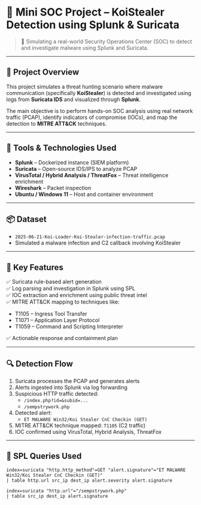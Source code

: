 # 🧠 Mini SOC Project – KoiStealer Detection using Splunk & Suricata

> 🚨 Simulating a real-world Security Operations Center (SOC) to detect and investigate malware using Splunk and Suricata.

---

## 📘 Project Overview

This project simulates a threat hunting scenario where malware communication (specifically **KoiStealer**) is detected and investigated using logs from **Suricata IDS** and visualized through **Splunk**.

The main objective is to perform hands-on SOC analysis using real network traffic (PCAP), identify indicators of compromise (IOCs), and map the detection to **MITRE ATT&CK** techniques.

---

## 🔧 Tools & Technologies Used

- **Splunk** – Dockerized instance (SIEM platform)
- **Suricata** – Open-source IDS/IPS to analyze PCAP
- **VirusTotal / Hybrid Analysis / ThreatFox** – Threat intelligence enrichment
- **Wireshark** – Packet inspection
- **Ubuntu / Windows 11** – Host and container environment

---

## 📦 Dataset

- `2025-06-21-Koi-Loader-Koi-Stealer-infection-traffic.pcap`
- Simulated a malware infection and C2 callback involving KoiStealer

---

## 📌 Key Features

✅ Suricata rule-based alert generation  
✅ Log parsing and investigation in Splunk using SPL  
✅ IOC extraction and enrichment using public threat intel  
✅ MITRE ATT&CK mapping to techniques like:
- T1105 – Ingress Tool Transfer
- T1071 – Application Layer Protocol
- T1059 – Command and Scripting Interpreter

✅ Actionable response and containment plan

---

## 🔍 Detection Flow

1. Suricata processes the PCAP and generates alerts
2. Alerts ingested into Splunk via log forwarding
3. Suspicious HTTP traffic detected:
   - `/index.php?id=&subid=...`
   - `/sempstrywork.php`
4. Detected alert:
   - `ET MALWARE Win32/Koi Stealer CnC Checkin (GET)`
5. MITRE ATT&CK technique mapped: `T1105` (C2 traffic)
6. IOC confirmed using VirusTotal, Hybrid Analysis, ThreatFox

---

## 🧪 SPL Queries Used

```spl
index=suricata "http.http_method"=GET "alert.signature"="ET MALWARE Win32/Koi Stealer CnC Checkin (GET)"
| table http.url src_ip dest_ip alert.severity alert.signature

index=suricata "http.url"="/sempstrywork.php"
| table src_ip dest_ip alert.signature
